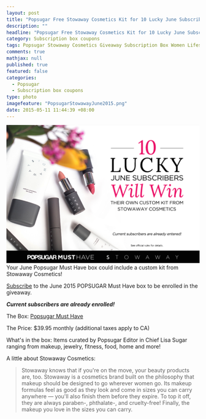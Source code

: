```yaml
---
layout: post
title: "Popsugar Free Stowaway Cosmetics Kit for 10 Lucky June Subscribers!"
description: ""
headline: "Popsugar Free Stowaway Cosmetics Kit for 10 Lucky June Subscribers!"
category: Subscription box coupons
tags: Popsugar Stowaway Cosmetics Giveaway Subscription Box Women Lifestyle June 2015
comments: true
mathjax: null
published: true
featured: false
categories: 
  - Popsugar
  - Subscription box coupons
type: photo
imagefeature: "PopsugarStowawayJune2015.png"
date: 2015-05-11 11:44:39 +08:00
---
```


![Popsugar Stowaway Cosmetics Giveaway](/images/PopsugarStowawayJune2015.png)
Your June Popsugar Must Have box could include a custom kit from Stowaway Cosmetics!
<p><a href="http://popsu.gr/vdrb">Subscribe</a> to the June 2015 POPSUGAR Must Have box to be enrolled in the giveaway.</p>
<p><b><i>Current subscribers are already enrolled!</i></b></p>
<p>The Box: <a href="http://popsu.gr/vdrb">Popsugar Must Have</a></p>
<p>The Price: $39.95 monthly (additional taxes apply to CA)</p>
<p>What's in the box: Items curated by Popsugar Editor in Chief Lisa Sugar ranging from makeup, jewelry, fitness, food, home and more!</p>

A little about Stowaway Cosmetics:<blockquote>Stowaway knows that if you're on the move, your beauty products are, too. Stowaway is a cosmetics brand built on the philosophy that makeup should be designed to go wherever women go. Its makeup formulas feel as good as they look and come in sizes you can carry anywhere — you'll also finish them before they expire. To top it off, they are always paraben-, phthalate-, and cruelty-free! Finally, the makeup you love in the sizes you can carry.</blockquote>
